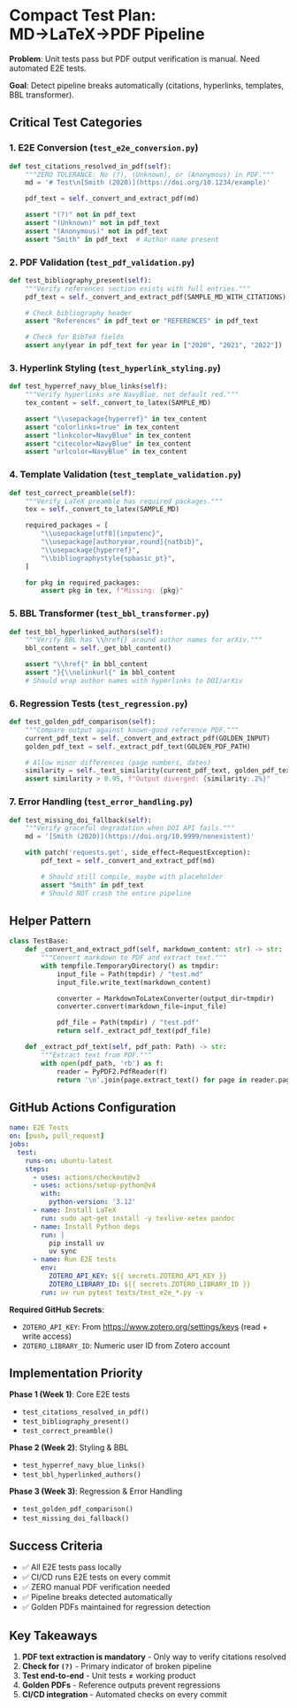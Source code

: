 # Compact Test Plan: MD→LaTeX→PDF Pipeline

**Problem**: Unit tests pass but PDF output verification is manual. Need automated E2E tests.

**Goal**: Detect pipeline breaks automatically (citations, hyperlinks, templates, BBL transformer).

## Critical Test Categories

### 1. E2E Conversion (`test_e2e_conversion.py`)

```python
def test_citations_resolved_in_pdf(self):
    """ZERO TOLERANCE: No (?), (Unknown), or (Anonymous) in PDF."""
    md = '# Test\n[Smith (2020)](https://doi.org/10.1234/example)'

    pdf_text = self._convert_and_extract_pdf(md)

    assert "(?)" not in pdf_text
    assert "(Unknown)" not in pdf_text
    assert "(Anonymous)" not in pdf_text
    assert "Smith" in pdf_text  # Author name present
```

### 2. PDF Validation (`test_pdf_validation.py`)

```python
def test_bibliography_present(self):
    """Verify references section exists with full entries."""
    pdf_text = self._convert_and_extract_pdf(SAMPLE_MD_WITH_CITATIONS)

    # Check bibliography header
    assert "References" in pdf_text or "REFERENCES" in pdf_text

    # Check for BibTeX fields
    assert any(year in pdf_text for year in ["2020", "2021", "2022"])
```

### 3. Hyperlink Styling (`test_hyperlink_styling.py`)

```python
def test_hyperref_navy_blue_links(self):
    """Verify hyperlinks are NavyBlue, not default red."""
    tex_content = self._convert_to_latex(SAMPLE_MD)

    assert "\\usepackage{hyperref}" in tex_content
    assert "colorlinks=true" in tex_content
    assert "linkcolor=NavyBlue" in tex_content
    assert "citecolor=NavyBlue" in tex_content
    assert "urlcolor=NavyBlue" in tex_content
```

### 4. Template Validation (`test_template_validation.py`)

```python
def test_correct_preamble(self):
    """Verify LaTeX preamble has required packages."""
    tex = self._convert_to_latex(SAMPLE_MD)

    required_packages = [
        "\\usepackage[utf8]{inputenc}",
        "\\usepackage[authoryear,round]{natbib}",
        "\\usepackage{hyperref}",
        "\\bibliographystyle{spbasic_pt}",
    ]

    for pkg in required_packages:
        assert pkg in tex, f"Missing: {pkg}"
```

### 5. BBL Transformer (`test_bbl_transformer.py`)

```python
def test_bbl_hyperlinked_authors(self):
    """Verify BBL has \\href{} around author names for arXiv."""
    bbl_content = self._get_bbl_content()

    assert "\\href{" in bbl_content
    assert "}{\\nolinkurl{" in bbl_content
    # Should wrap author names with hyperlinks to DOI/arXiv
```

### 6. Regression Tests (`test_regression.py`)

```python
def test_golden_pdf_comparison(self):
    """Compare output against known-good reference PDF."""
    current_pdf_text = self._convert_and_extract_pdf(GOLDEN_INPUT)
    golden_pdf_text = self._extract_pdf_text(GOLDEN_PDF_PATH)

    # Allow minor differences (page numbers, dates)
    similarity = self._text_similarity(current_pdf_text, golden_pdf_text)
    assert similarity > 0.95, f"Output diverged: {similarity:.2%}"
```

### 7. Error Handling (`test_error_handling.py`)

```python
def test_missing_doi_fallback(self):
    """Verify graceful degradation when DOI API fails."""
    md = '[Smith (2020)](https://doi.org/10.9999/nonexistent)'

    with patch('requests.get', side_effect=RequestException):
        pdf_text = self._convert_and_extract_pdf(md)

        # Should still compile, maybe with placeholder
        assert "Smith" in pdf_text
        # Should NOT crash the entire pipeline
```

## Helper Pattern

```python
class TestBase:
    def _convert_and_extract_pdf(self, markdown_content: str) -> str:
        """Convert markdown to PDF and extract text."""
        with tempfile.TemporaryDirectory() as tmpdir:
            input_file = Path(tmpdir) / "test.md"
            input_file.write_text(markdown_content)

            converter = MarkdownToLatexConverter(output_dir=tmpdir)
            converter.convert(markdown_file=input_file)

            pdf_file = Path(tmpdir) / "test.pdf"
            return self._extract_pdf_text(pdf_file)

    def _extract_pdf_text(self, pdf_path: Path) -> str:
        """Extract text from PDF."""
        with open(pdf_path, 'rb') as f:
            reader = PyPDF2.PdfReader(f)
            return '\n'.join(page.extract_text() for page in reader.pages)
```

## GitHub Actions Configuration

```yaml
name: E2E Tests
on: [push, pull_request]
jobs:
  test:
    runs-on: ubuntu-latest
    steps:
      - uses: actions/checkout@v3
      - uses: actions/setup-python@v4
        with:
          python-version: '3.12'
      - name: Install LaTeX
        run: sudo apt-get install -y texlive-xetex pandoc
      - name: Install Python deps
        run: |
          pip install uv
          uv sync
      - name: Run E2E tests
        env:
          ZOTERO_API_KEY: ${{ secrets.ZOTERO_API_KEY }}
          ZOTERO_LIBRARY_ID: ${{ secrets.ZOTERO_LIBRARY_ID }}
        run: uv run pytest tests/test_e2e_*.py -v
```

**Required GitHub Secrets**:
- `ZOTERO_API_KEY`: From https://www.zotero.org/settings/keys (read + write access)
- `ZOTERO_LIBRARY_ID`: Numeric user ID from Zotero account

## Implementation Priority

**Phase 1 (Week 1)**: Core E2E tests
- `test_citations_resolved_in_pdf()`
- `test_bibliography_present()`
- `test_correct_preamble()`

**Phase 2 (Week 2)**: Styling & BBL
- `test_hyperref_navy_blue_links()`
- `test_bbl_hyperlinked_authors()`

**Phase 3 (Week 3)**: Regression & Error Handling
- `test_golden_pdf_comparison()`
- `test_missing_doi_fallback()`

## Success Criteria

- ✅ All E2E tests pass locally
- ✅ CI/CD runs E2E tests on every commit
- ✅ ZERO manual PDF verification needed
- ✅ Pipeline breaks detected automatically
- ✅ Golden PDFs maintained for regression detection

## Key Takeaways

1. **PDF text extraction is mandatory** - Only way to verify citations resolved
2. **Check for `(?)`** - Primary indicator of broken pipeline
3. **Test end-to-end** - Unit tests ≠ working product
4. **Golden PDFs** - Reference outputs prevent regressions
5. **CI/CD integration** - Automated checks on every commit
